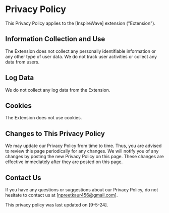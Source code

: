 # Privacy Policy

This Privacy Policy applies to the [InspireWave] extension ("Extension").

## Information Collection and Use

The Extension does not collect any personally identifiable information or any other type of user data. We do not track user activities or collect any data from users.

## Log Data

We do not collect any log data from the Extension.

## Cookies

The Extension does not use cookies.

## Changes to This Privacy Policy

We may update our Privacy Policy from time to time. Thus, you are advised to review this page periodically for any changes. We will notify you of any changes by posting the new Privacy Policy on this page. These changes are effective immediately after they are posted on this page.

## Contact Us

If you have any questions or suggestions about our Privacy Policy, do not hesitate to contact us at [npreetkaur456@gmail.com].

This privacy policy was last updated on [9-5-24].
